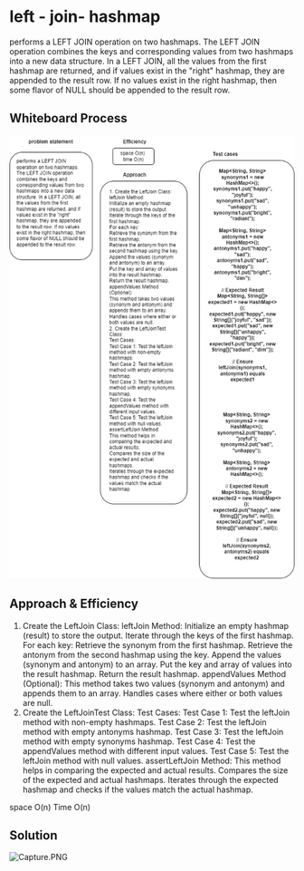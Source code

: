 

# left - join- hashmap
performs a LEFT JOIN operation on two hashmaps. The LEFT JOIN operation combines the keys and corresponding values from two hashmaps into a new data structure. In a LEFT JOIN, all the values from the first hashmap are returned, and if values exist in the "right" hashmap, they are appended to the result row. If no values exist in the right hashmap, then some flavor of NULL should be appended to the result row.
## Whiteboard Process
![hashmap-left-join.drawio.png](hashmap-left-join.drawio.png)
## Approach & Efficiency
1. Create the LeftJoin Class:
   leftJoin Method:
   Initialize an empty hashmap (result) to store the output.
   Iterate through the keys of the first hashmap.
   For each key:
   Retrieve the synonym from the first hashmap.
   Retrieve the antonym from the second hashmap using the key.
   Append the values (synonym and antonym) to an array.
   Put the key and array of values into the result hashmap.
   Return the result hashmap.
   appendValues Method (Optional):
   This method takes two values (synonym and antonym) and appends them to an array.
   Handles cases where either or both values are null.
2. Create the LeftJoinTest Class:
   Test Cases:
   Test Case 1: Test the leftJoin method with non-empty hashmaps.
   Test Case 2: Test the leftJoin method with empty antonyms hashmap.
   Test Case 3: Test the leftJoin method with empty synonyms hashmap.
   Test Case 4: Test the appendValues method with different input values.
   Test Case 5: Test the leftJoin method with null values.
   assertLeftJoin Method:
   This method helps in comparing the expected and actual results.
   Compares the size of the expected and actual hashmaps.
   Iterates through the expected hashmap and checks if the values match the actual hashmap. 



space O(n)
Time O(n)
## Solution
![Capture.PNG](..%2F..%2F..%2F..%2FDownloads%2FCapture.PNG)
